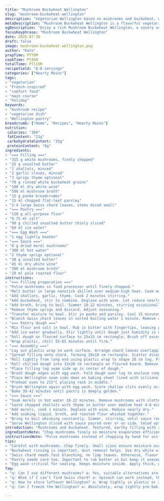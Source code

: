 ```yaml
---
title: "Mushroom Buckwheat Wellington"
slug: "mushroom-buckwheat-wellington"
description: "Vegetarian Wellington based on mushrooms and buckwheat, wrapped in homemade semi-puff pastry. Includes Swiss chard leaves, sautéed shallots and garlic, with morille mushroom sauce. Panko breadcrumbs add texture. Wine and broth reduction for depth. Baking involves chilling dough and fillings. Assembly includes rolling stuffing in chard, encasing in pastry, applying egg wash, and baking until golden. Sauce with rehydrated morilles thickened with toasted flour. Serves six to eight with optional green salad."
metaDescription: "Mushroom Buckwheat Wellington is a flavorful vegetarian dish wrapped in semi-puff pastry, served with morel sauce. Perfect for special occasions."
ogDescription: "Enjoy a rich Mushroom Buckwheat Wellington, a savory vegetarian dish with earthy flavors and a delightful sauce, great for gatherings."
focusKeyphrase: "Mushroom Buckwheat Wellington"
date: 2025-07-30
draft: false
image: mushroom-buckwheat-wellington.png
author: "Kate"
prepTime: PT70M
cookTime: PT45M
totalTime: PT115M
recipeYield: "6-8 servings"
categories: ["Hearty Mains"]
tags:
- "vegetarian"
- "French-inspired"
- "comfort food"
- "main course"
- "holiday"
keywords:
- "mushroom recipe"
- "vegetarian dish"
- "Wellington pastry"
breadcrumb: ["Home", "Recipes", "Hearty Mains"]
nutrition: 
 calories: "360"
 fatContent: "21g"
 carbohydrateContent: "35g"
 proteinContent: "8g"
ingredients:
- "=== Filling ==="
- "315 g white mushrooms, finely chopped"
- "25 g unsalted butter"
- "2 shallots, minced"
- "2 garlic cloves, minced"
- "3 sprigs thyme optional"
- "70 g rinsed white buckwheat grains"
- "100 ml dry white wine"
- "500 ml mushroom broth"
- "15 g panko breadcrumbs"
- "15 ml chopped flat-leaf parsley"
- "2-4 large Swiss chard leaves, stems diced small"
- "=== Pastry ==="
- "110 g all-purpose flour"
- "0.75 ml salt"
- "90 g chilled unsalted butter thinly sliced"
- "60 ml ice water"
- "=== Egg Wash ==="
- "1 egg lightly beaten"
- "=== Sauce ==="
- "8 g dried morel mushrooms"
- "300 ml hot water"
- "2 thyme sprigs optional"
- "30 g unsalted butter"
- "45 ml dry white wine"
- "300 ml mushroom broth"
- "20 ml pale roasted flour"
instructions:
- "=== Filling preparation ==="
- "Pulse mushrooms in food processor until finely chopped."
- "Melt butter in large nonstick skillet over medium-high heat. Cook mushrooms 9-11 minutes until liquid evaporated and lightly browned. Add more butter if needed. Season with salt and pepper."
- "Add shallots, garlic, thyme. Cook 2 minutes stirring."
- "Add buckwheat, stir to combine. Deglaze with wine. Let reduce nearly dry."
- "Add broth, bring to boil. Simmer 18-22 minutes, stirring occasionally, until broth absorbed and buckwheat tender."
- "Remove thyme sprigs and discard. Adjust seasoning."
- "Transfer mixture to bowl. Stir in panko and parsley. Cool 15 minutes then cover and refrigerate 55 minutes."
- "Blanch Swiss chard leaves in salted boiling water 1 minute. Remove with tongs, plunge into cold water. Repeat with stems 1 minute. Drain well, pat dry, refrigerate covered."
- "=== Pastry dough ==="
- "Mix flour and salt in bowl. Rub in butter with fingertips, leaving pea sized pieces."
- "Add ice water gradually. Stir lightly until dough just humidity is even with visible butter bits remaining. Soft and tacky."
- "Roll dough on floured surface to 25x15 cm rectangle. Brush off excess flour. Fold into thirds on width. Fold in half opposite direction forming square."
- "Wrap plastic, chill 55-65 minutes until firm."
- "=== Assembly ==="
- "Lay out plastic wrap on work surface. Arrange chard leaves overlapping to create 33x20 cm rectangle. Trim leaves if needed."
- "Spread filling onto chard, forming 28x18 cm rectangle. Scatter diced chard stems over center."
- "Roll tightly from long end using plastic wrap to shape 28 cm log. Press firmly."
- "Roll chilled dough into 33x20 cm rectangle on floured board. Remove plastic from filling log."
- "Place filling log seam side up in center of dough."
- "Brush dough edges with egg wash. Fold dough over log to enclose completely. Seal ends well."
- "Place Wellington seam side down on baking sheet lined with silicone or parchment. Brush top with egg wash. Chill 55-65 minutes."
- "Preheat oven to 215°C placing rack in middle."
- "Brush Wellington again with egg wash. Score shallow slits evenly across top without cutting through dough."
- "Bake 38-42 minutes until pastry is deeply golden."
- "=== Sauce ==="
- "Soak morels in hot water 18-22 minutes. Remove mushrooms with slotted spoon reserving soaking liquid."
- "Sauté chopped shallots with thyme in butter over medium heat 4-6 minutes. Salt and pepper."
- "Add morels, cook 1 minute. Deglaze with wine. Reduce nearly dry."
- "Add soaking liquid, broth, and roasted flour whisked together."
- "Bring to boil whisking constantly. Simmer, stirring, until sauce reduces to about 500 ml (2 cups). Remove thyme. Season to taste."
- "Serve Wellington sliced with sauce poured over or on side. Salad optional."
introduction: "Mushrooms and buckwheat. Textured, earthy filling with a hint of thyme. Swiss chard leaves wrap the center. Hand-rolled semi-puff pastry encloses the log of stuffing, egg brushed, scored. Baking until golden, crisp. Sauce from rehydrated morel mushrooms thickened with toasted flour, simmered with wine and mushroom broth. Takes time. Chilling dough and filling important. Balance moisture and texture. Burgundy or dry white wine. Starter for the cook who likes textures, layers. The kind of meal to slice in thick wedges, sauce on plate. Salad leaves waiting to be dressed simply."
ingredientsNote: "Chop mushrooms finely so moisture evaporates efficiently, browns easily. Buckwheat rinsed to remove dust. Use dry white wine, Sauvignon Blanc or Pinot Gris. Swiss chard should be fresh. Blanch leaves and stems separately for tenderness and color preservation; chill immediately to stop cooking. Panko breadcrumbs add crunch and soak up juices. Butter chilled and sliced for proper dough lamination. Ice water cold to ensure dough doesn't melt. Egg wash for deep shiny crust and sealing. Morel mushrooms are expensive but deliver earthy depth, soak carefully to avoid grit. Roasted flour thickens sauce without pastey taste. Season gradually. Adjust salt and pepper last. Refrigerate dough and filling to firm up layers and meld flavors."
instructionsNote: "Pulse mushrooms instead of chopping by hand for uniformity but avoid pureeing. Cook mushroom mixture until liquid evaporated fully to avoid soggy pastry and for caramelization. Stir often but allow time to brown. Deglaze with wine before broth, reduce properly to intensify flavor. Chill filling to firm it and meld flavors. Swiss chard leaves act as a barrier and flavor layer; blanch quickly not to turn limp. For pastry, rub butter into flour leaving bits visible for a semi-laminated texture not full puff. Fold dough and chill to rest and layer but keep ragged for rustic result. Roll filling in chard tightly to maintain shape. Egg wash seals and creates skin to avoid grease leaks. Chill assembled Wellington to solidify butter before baking; dulls dough slipping. Scoring dough vents steam, prevents bursting. Keep sauce whisked to smooth, reduce sauce to coating consistency. Skip thyme or substitute rosemary if preferred but remove sprigs before serving. Serve hot, slice carefully."
tips:
- "Careful with mushrooms. Chop finely. Small sizes ensure moisture escapes during cooking. Remember to sauté until full moisture evaporates. Browning adds flavor. Always keep a close eye on them, or they’ll stick."
- "Buckwheat rinsing is important, dust removal helps. Use dry white wine like Sauvignon Blanc. It adds depth. Wine reduces down; this intensifies flavor. Chill filling to combine textures, both firm and fresh."
- "Swiss chard needs fast blanching, no limp leaves. Otherwise, flavor and texture decline quickly. Stems cooked separately, then cooled in ice water. Preserve color and crunch, then drain. Timing is crucial."
- "Pastry needs care too. Important to rub butter in but keep it uneven. Visible butter for that flaky texture. Roll generously, then fold to layer. Chilling keeps it firm but avoid overdoing it."
- "Egg wash critical for sealing. Keeps moisture inside. Apply thick, get that shine on top. Sometimes scoring is necessary for steam escape. Just not too deep, avoid cutting the dough through. Bake until golden."
faq:
- "q: Can I use different mushrooms? a: Yes, suitable alternatives are cremini or shiitake. Both have distinct flavors. Adjust cooking times if necessary. Some may release more moisture."
- "q: What if I can’t find Swiss chard? a: Spinach can work instead, though texture changes. Then consider kale, tougher but adds a new taste. Blanch similarly for best results."
- "q: How to store leftover Wellington? a: Wrap tightly in plastic or aluminum foil. Refrigerate. Consume within three days for best taste. Reheat in oven to retain pastry crispness."
- "q: Can I freeze the Wellington? a: Absolutely, wrap tightly pre-baking. Freezing extends storage for a month. Thaw in fridge overnight before baking. Reheat properly for best texture."

---
```


